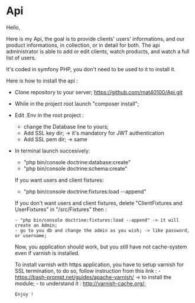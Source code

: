 # Api

Hello, 

Here is my Api, the goal is to provide clients' users' informations, and our product informations, in collection, or in detail for both.
The api administrator is able to add or edit clients, watch products, and watch a full list of users.

It's coded in symfony PHP, you don't need to be used to it to install it. 

Here is how to install the api : 
  - Clone repository to your server; https://github.com/mat40100/Api.git
  - While in the project root launch "composer install";

  - Edit .Env in the root project : 
      - change the Database line to yours;
      - Add SSL key dir; -> it's mandatory for JWT authentication
      - Add SSL pem dir; -> same
      
  - In terminal launch succesively:
      - "php bin/console doctrine:database:create"
      - "php bin/console doctrine:schema:create"
      
      If you want users and client fixtures:
      - "php bin/console doctrine:fixtures:load --append"
      
      If you don't want users and client fixtures, delete "ClientFixtures and UserFixtures" in "/src/Fixtures" then :
        
        - "php bin/console doctrine:fixtures:load --append" -> it will create an Admin;
        - go to you db and change the admin as you wish; -> like password, or username; 
      
      Now, you application should work, but you still have not cache-system even if varnish is installed.
      
      To install varnish with https application, you have to setup varnish for SSL termination, to do so, follow instruction from this link : 
        - https://bash-prompt.net/guides/apache-varnish/ -> to install the module;
        - to understand it : http://varnish-cache.org/;
        
        Enjoy !



